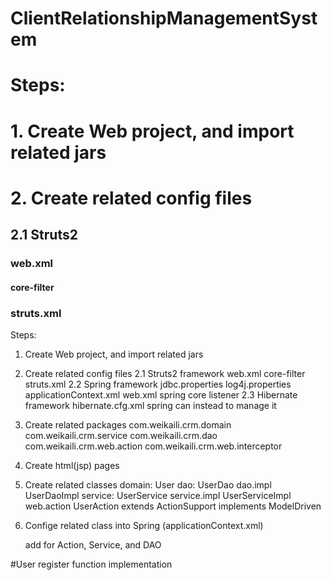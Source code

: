 # ClientRelationshipManagementSystem
# Steps:
# 1. Create Web project, and import related jars
# 2. Create related config files
## 2.1 Struts2  
### web.xml
#### core-filter
### struts.xml
Steps:

1. Create Web project, and import related jars

2. Create related config files
	2.1 Struts2  framework
		web.xml
			core-filter
		struts.xml
	2.2 Spring framework
		jdbc.properties
		log4j.properties
		applicationContext.xml
		web.xml
			spring core listener
	2.3 Hibernate framework
		hibernate.cfg.xml     spring can instead to manage it

3. Create related packages
	com.weikaili.crm.domain
	com.weikaili.crm.service
	com.weikaili.crm.dao
	com.weikaili.crm.web.action
	com.weikaili.crm.web.interceptor
	
4. Create html(jsp) pages
5. Create related classes
	domain: User
	dao: UserDao
	dao.impl	 UserDaoImpl
	service: UserService
	service.impl UserServiceImpl
	web.action UserAction extends ActionSupport implements ModelDriven

6. Confige related class into Spring (applicationContext.xml)
	
	add <bean id="" class="com.weikaili.crm...."></bean> for Action, Service, and DAO
	
	


#User register function implementation

	
	